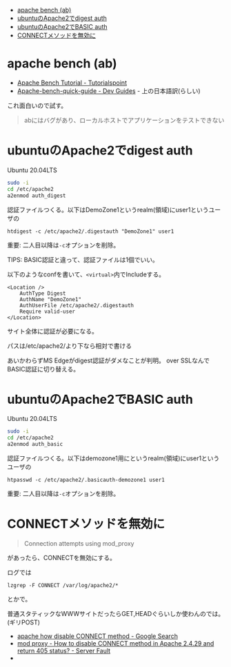 - [apache bench (ab)](#apache-bench-ab)
- [ubuntuのApache2でdigest auth](#ubuntuのapache2でdigest-auth)
- [ubuntuのApache2でBASIC auth](#ubuntuのapache2でbasic-auth)
- [CONNECTメソッドを無効に](#connectメソッドを無効に)


# apache bench (ab)

- [Apache Bench Tutorial - Tutorialspoint](https://www.tutorialspoint.com/apache_bench/index.htm)
- [Apache-bench-quick-guide - Dev Guides](https://www.finddevguides.com/Apache-bench-quick-guide) - 上の日本語訳(らしい)

これ面白いので試す。

> abにはバグがあり、ローカルホストでアプリケーションをテストできない


# ubuntuのApache2でdigest auth

Ubuntu 20.04LTS

```sh
sudo -i
cd /etc/apache2
a2enmod auth_digest
```

認証ファイルつくる。以下はDemoZone1というrealm(領域)にuser1というユーザの
```
htdigest -c /etc/apache2/.digestauth "DemoZone1" user1
```

重要: 二人目以降は`-c`オプションを削除。

TIPS: BASIC認証と違って、認証ファイルは1個でいい。

以下のようなconfを書いて、`<virtual>`内でIncludeする。
```
<Location />
    AuthType Digest
    AuthName "DemoZone1"
    AuthUserFile /etc/apache2/.digestauth
    Require valid-user
</Location>
```
サイト全体に認証が必要になる。

パスは/etc/apache2/より下なら相対で書ける

あいかわらずMS Edgeがdigest認証がダメなことが判明。
over SSLなんでBASIC認証に切り替える。

# ubuntuのApache2でBASIC auth

Ubuntu 20.04LTS

```sh
sudo -i
cd /etc/apache2
a2enmod auth_basic
```

認証ファイルつくる。以下はdemozone1用にというrealm(領域)にuser1というユーザの
```
htpasswd -c /etc/apache2/.basicauth-demozone1 user1
```
重要: 二人目以降は`-c`オプションを削除。


# CONNECTメソッドを無効に

> Connection attempts using mod_proxy

があったら、CONNECTを無効にする。

ログでは
```
lzgrep -F CONNECT /var/log/apache2/*
```
とかで。

普通スタティックなWWWサイトだったらGET,HEADぐらいしか使わんのでは。(ギリPOST)

- [apache how disable CONNECT method - Google Search](https://www.google.com/search?q=apache+how+disable+CONNECT+method&hl=en&sxsrf=ALiCzsZ3AwrwCuI5Tm7KVUYUQmcAZYI-6Q%3A1653805358617&ei=LhGTYrymJdXFhwOHhZ34BQ&ved=0ahUKEwi89bWHiYT4AhXV4mEKHYdCB18Q4dUDCA4&uact=5&oq=apache+how+disable+CONNECT+method&gs_lcp=Cgdnd3Mtd2l6EAMyBggAEB4QCDoHCCMQsAMQJzoHCAAQRxCwAzoHCCMQsAIQJ0oECEEYAEoECEYYAFDZGliJHmCaImgBcAF4AIABjwGIAfYDkgEDMC40mAEAoAEByAEJwAEB&sclient=gws-wiz)
- [mod proxy - How to disable CONNECT method in Apache 2.4.29 and return 405 status? - Server Fault](https://serverfault.com/questions/896598/how-to-disable-connect-method-in-apache-2-4-29-and-return-405-status)
- 
